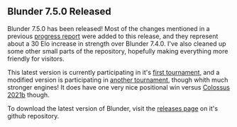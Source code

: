 ## Blunder 7.5.0 Released

Blunder 7.5.0 has been released! Most of the changes mentioned in a previous [progress report]() were added to this release, and they represent about a 30 Elo increase in strength
over Blunder 7.4.0. I've also cleaned up some other small parts of the repository, hopefully making everything more friendly for visitors.

This latest version is currently participating in it's [first tournament](http://talkchess.com/forum3/viewtopic.php?f=6&t=78968), and a modified version is participating in 
[another tournament](http://talkchess.com/forum3/viewtopic.php?f=6&t=78903), though whith much stronger engines! It does have one very nice positional win versus 
[Colossus 2021b](http://talkchess.com/forum3/viewtopic.php?p=915818#p915818) though.

To download the latest version of Blunder, visit the [releases page](https://github.com/algerbrex/blunder/releases) on it's github repository.
